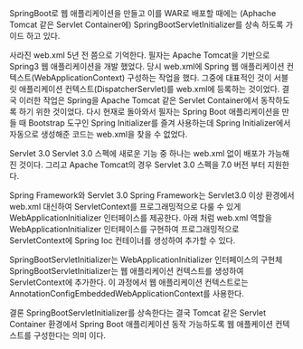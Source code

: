 SpringBoot로 웹 애플리케이션을 만들고 이를 WAR로 배포할 때에는 (Aphache Tomcat 같은 Servlet Container에) SpringBootServletInitializer를 상속 하도록 가이드 하고 있다.

사라진 web.xml
5년 전 쯤으로 기억한다. 필자는 Apache Tomcat을 기반으로 Spring3 웹 애플리케이션을 개발 했었다.
당시 web.xml에 Spring 웹 애플리케이션 컨텍스트(WebApplicationContext) 구성하는 작업을 했다. 그중에 대표적인 것이 서블릿 애플리케이션 컨텍스트(DispatcherServlet)를 web.xml에 등록하는 것이었다.
결국 이러한 작업은 Spring을 Apache Tomcat 같은 Servlet Container에서 동작하도록 하기 위한 것이었다.
다시 현재로 돌아와서 필자는 Spring Boot 애플리케이션을 만들 때 Bootstrap 도구인 Spring Initializer를 즐겨 사용하는데 Spring Initializer에서 자동으로 생성해준 코드는 web.xml을 찾을 수 없었다. 

Servlet 3.0
Servlet 3.0 스펙에 새로운 기능 중 하나는 web.xml 없이 배포가 가능해진 것이다. 
그리고 Apache Tomcat의 경우 Servlet 3.0 스펙을 7.0 버전 부터 지원한다. 

Spring Framework와 Servlet 3.0
Spring Framework는 Servlet3.0 이상 환경에서 web.xml 대신하여 ServletContext를 프로그래밍적으로 다룰 수 있게 WebApplicationInitializer  인터페이스를 제공한다. 
아래 처럼 web.xml 역할을 WebApplicationInitializer 인터페이스를 구현하여 프로그래밍적으로 ServletContext에 Spring Ioc 컨테이너를 생성하여 추가할 수 있다.

SpringBootServletInitializer는 WebApplicationInitializer 인터페이스의 구현체 
SpringBootServletInitializer는 웹 애플리케이션 컨텍스트를 생성하여 ServletContext에 추가한다. 이 과정에서 웹 애플리케이션 컨텍스트로는 AnnotationConfigEmbeddedWebApplicationContext를 사용한다.

결론
SpringBootServletInitializer를 상속한다는 결국 Tomcat 같은 Servlet Container 환경에서 Spring Boot 애플리케이션 동작 가능하도록 웹 애플케이션 컨텍스트를 구성한다는 의미 이다.
